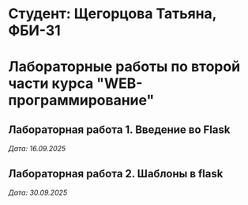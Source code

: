 # Студент: Щегорцова Татьяна, ФБИ-31

# Лабораторные работы по второй части курса "WEB-программирование"

## Лабораторная работа 1. Введение во Flask

*Дата: 16.09.2025*

## Лабораторная работа 2. Шаблоны в flask

*Дата: 30.09.2025*

